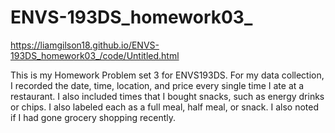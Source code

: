 # ENVS-193DS_homework03_

https://liamgilson18.github.io/ENVS-193DS_homework03_/code/Untitled.html

This is my Homework Problem set 3 for ENVS193DS. For my data collection, I recorded the date, time, location, and price every single time I ate at a restaurant. I also included times that I bought snacks, such as energy drinks or chips. I also labeled each as a full meal, half meal, or snack. I also noted if I had gone grocery shopping recently.

